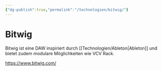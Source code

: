 ```yaml
---
{"dg-publish":true,"permalink":"/technologien/bitwig/"}
---
```


# Bitwig

Bitwig ist eine DAW inspiriert durch [[Technologien/Ableton\|Ableton]] und bietet zudem modulare Möglichkeiten wie VCV Rack.

https://www.bitwig.com/